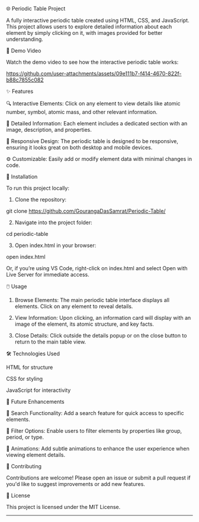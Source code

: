 
🌐 Periodic Table Project

A fully interactive periodic table created using HTML, CSS, and JavaScript. This project allows users to explore detailed information about each element by simply clicking on it, with images provided for better understanding.

 <!-- Update with actual screenshot link -->

🎥 Demo Video

Watch the demo video to see how the interactive periodic table works: 

https://github.com/user-attachments/assets/09e111b7-f414-4670-822f-b88c7855c082



✨ Features

🔍 Interactive Elements: Click on any element to view details like atomic number, symbol, atomic mass, and other relevant information.

📘 Detailed Information: Each element includes a dedicated section with an image, description, and properties.

📱 Responsive Design: The periodic table is designed to be responsive, ensuring it looks great on both desktop and mobile devices.

⚙️ Customizable: Easily add or modify element data with minimal changes in code.


🚀 Installation

To run this project locally:

1. Clone the repository:

git clone https://github.com/GourangaDasSamrat/Periodic-Table/


2. Navigate into the project folder:

cd periodic-table


3. Open index.html in your browser:

open index.html

Or, if you’re using VS Code, right-click on index.html and select Open with Live Server for immediate access.



🖱️ Usage

1. Browse Elements: The main periodic table interface displays all elements. Click on any element to reveal details.


2. View Information: Upon clicking, an information card will display with an image of the element, its atomic structure, and key facts.


3. Close Details: Click outside the details popup or on the close button to return to the main table view.



🛠️ Technologies Used

HTML for structure

CSS for styling

JavaScript for interactivity


🔮 Future Enhancements

🔎 Search Functionality: Add a search feature for quick access to specific elements.

🧪 Filter Options: Enable users to filter elements by properties like group, period, or type.

🎨 Animations: Add subtle animations to enhance the user experience when viewing element details.


🤝 Contributing

Contributions are welcome! Please open an issue or submit a pull request if you'd like to suggest improvements or add new features.

📜 License

This project is licensed under the MIT License.


---
